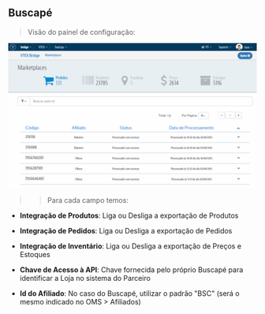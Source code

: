 ## Buscapé
>Visão do painel de configuração:

![Config Buscapé](V_config_buscape.gif)
>>Para cada campo temos:

* **Integração de Produtos**: Liga ou Desliga a exportação de Produtos

* **Integração de Pedidos**: Liga ou Desliga a exportação de Pedidos

* **Integração de Inventário**: Liga ou Desliga a exportação de Preços e Estoques

* **Chave de Acesso à API**: Chave fornecida pelo próprio Buscapé para identificar a Loja no sistema do Parceiro

* **Id do Afiliado**: No caso do Buscapé, utilizar o padrão "BSC" (será o mesmo indicado no OMS > Afiliados)
